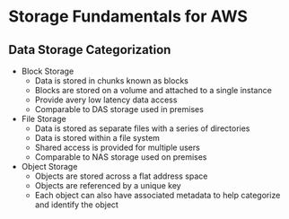 # Storage Fundamentals for AWS

## Data Storage Categorization

- Block Storage
  - Data is stored in chunks known as blocks
  - Blocks are stored on a volume and attached to a single instance
  - Provide avery low latency data access
  - Comparable to DAS storage used in premises
- File Storage
  - Data is stored as separate files with a series of directories
  - Data is stored within a file system
  - Shared access is provided for multiple users
  - Comparable to NAS storage used on premises
- Object Storage
  - Objects are stored across a flat address space
  - Objects are referenced by a unique key
  - Each object can also have associated metadata to help categorize and identify the object
  